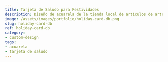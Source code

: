 ```yaml
---
title: Tarjeta de Saludo para Festividades
description: Diseño de acuarela de la tienda local de artículos de arte para un concurso de tarjeta de saludo de festividades.
image: /assets/images/portfolio/holiday-card-db.png
slug: holiday-card-db
ref: holiday-card-db
category:
- custom-design
tags:
- acuarela
- tarjeta de saludo
---
```


